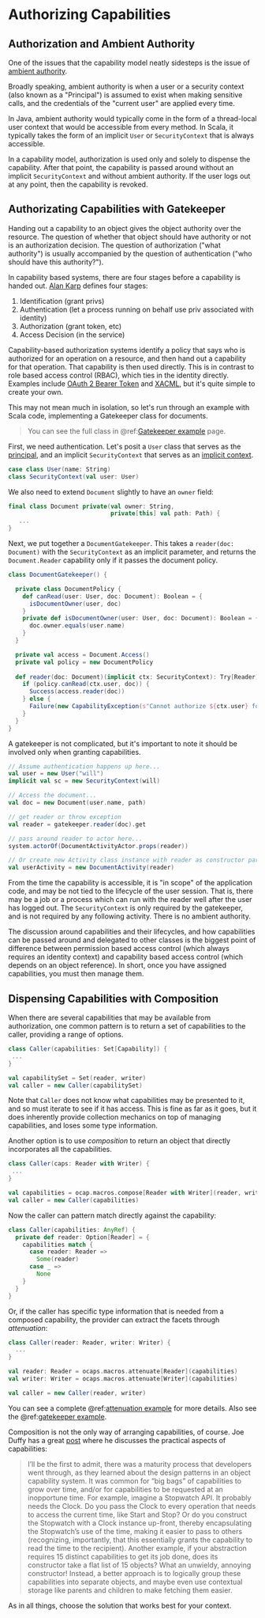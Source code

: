 # Authorizing Capabilities

## Authorization and Ambient Authority

One of the issues that the capability model neatly sidesteps is the issue of [ambient authority](https://en.wikipedia.org/wiki/Ambient_authority).  

Broadly speaking, ambient authority is when a user or a security context (also known as a "Principal") is assumed to exist when making sensitive calls, and the credentials of the "current user" are applied every time.

In Java, ambient authority would typically come in the form of a thread-local user context that would be accessible from every method.  In Scala, it typically takes the form of an implicit `User` or `SecurityContext` that is always accessible.

In a capability model, authorization is used only and solely to dispense the capability.  After that point, the capability is passed around without an implicit `SecurityContext` and without ambient authority.  If the user logs out at any point, then the capability is revoked.

## Authorizating Capabilities with Gatekeeper

Handing out a capability to an object gives the object authority over the resource.  The question of whether that object should have authority or not is an authorization decision.  The question of authorization ("what authority") is usually accompanied by the question of authentication ("who should have this authority?").

In capability based systems, there are four stages before a capability is handed out.  [Alan Karp](https://youtu.be/XQWY9_BcSGI?t=8m40s) defines four stages:

1. Identification (grant privs)
2. Authentication (let a process running on behalf use priv associated with identity)
3. Authorization (grant token, etc)
4. Access Decision (in the service)

Capability-based authorization systems identify a policy that says who is authorized for an operation on a resource, and then hand out a capability for that operation.  That capability is then used directly.  This is in contrast to role based access control (RBAC), which ties in the identity directly.  Examples include [OAuth 2 Bearer Token](https://en.wikipedia.org/wiki/OAuth#OAuth_2.0) and [XACML](https://en.wikipedia.org/wiki/XACML), but it's quite simple to create your own.

This may not mean much in isolation, so let's run through an example with Scala code, implementing a Gatekeeper class for documents.

> You can see the full class in @ref:[Gatekeeper example](../examples/gatekeeper.md) page.

First, we need authentication.  Let's posit a `User` class that serves as the [principal](https://stackoverflow.com/a/5025140), and an implicit `SecurityContext` that serves as an [implicit context](http://www.lihaoyi.com/post/ImplicitDesignPatternsinScala.html#implicit-contexts). 

```scala
case class User(name: String)
class SecurityContext(val user: User)
```

We also need to extend `Document` slightly to have an `owner` field: 

```scala
final class Document private(val owner: String,
                             private[this] val path: Path) {
   ...
}
```

Next, we put together a `DocumentGatekeeper`.  This takes a `reader(doc: Document)` with the `SecurityContext` as an implicit parameter, and returns the `Document.Reader` capability only if it passes the document policy.

```scala
class DocumentGatekeeper() {

  private class DocumentPolicy {
    def canRead(user: User, doc: Document): Boolean = {
      isDocumentOwner(user, doc) 
    }
    private def isDocumentOwner(user: User, doc: Document): Boolean = {
      doc.owner.equals(user.name)
    }
  }

  private val access = Document.Access()
  private val policy = new DocumentPolicy
  
  def reader(doc: Document)(implicit ctx: SecurityContext): Try[Reader] = {
    if (policy.canRead(ctx.user, doc)) {
      Success(access.reader(doc))
    } else {
      Failure(new CapabilityException(s"Cannot authorize ${ctx.user} for writer to doc $doc"))
    }
  }
}
```

A gatekeeper is not complicated, but it's important to note it should be involved only when granting capabilities.

```scala
// Assume authentication happens up here...
val user = new User("will")
implicit val sc = new SecurityContext(will)

// Access the document...
val doc = new Document(user.name, path)

// get reader or throw exception
val reader = gatekeeper.reader(doc).get

// pass around reader to actor here...
system.actorOf(DocumentActivityActor.props(reader))

// Or create new Activity class instance with reader as constructor parameter
val userActivity = new DocumentActivity(reader)
```

From the time the capability is accessible, it is "in scope" of the application code, and may be not tied to the lifecycle of the user session.  That is, there may be a job or a process which can run with the reader well after the user has logged out.  The `SecurityContext` is only required by the gatekeeper, and is not required by any following activity.  There is no ambient authority.

The discussion around capabilities and their lifecycles, and how capabilities can be passed around and delegated to other classes is the biggest point of difference between permission based access control (which always requires an identity context) and capability based access control (which depends on an object reference).  In short, once you have assigned capabilities, you must then manage them.

## Dispensing Capabilities with Composition

When there are several capabilities that may be available from authorization, one common pattern is to return a set of capabilities to the caller, providing a range of options.

```scala
class Caller(capabilities: Set[Capability]) {
 ...
}

val capabilitySet = Set(reader, writer)
val caller = new Caller(capabilitySet)
```

Note that `Caller` does not know what capabilities may be presented to it, and so must iterate to see if it has access.  This is fine as far as it goes, but it does inherently provide collection mechanics on top of managing capabilities, and loses some type information.
 
Another option is to use *composition* to return an object that directly incorporates all the capabilities.

```scala
class Caller(caps: Reader with Writer) {
 ...
}

val capabilities = ocap.macros.compose[Reader with Writer](reader, writer)
val caller = new Caller(capabilities)
```

Now the caller can pattern match directly against the capability:

```scala
class Caller(capabilities: AnyRef) {
  private def reader: Option[Reader] = {
    capabilities match {
      case reader: Reader =>
        Some(reader)
      case _ =>
        None
    }
  }
}
```

Or, if the caller has specific type information that is needed from a composed capability, the provider can extract the facets through *attenuation*:

```scala
class Caller(reader: Reader, writer: Writer) {
  ...
}

val reader: Reader = ocaps.macros.attenuate[Reader](capabilities)
val writer: Writer = ocaps.macros.attenuate[Writer](capabilities)

val caller = new Caller(reader, writer)
```

You can see a complete @ref:[attenuation example](../examples/attenuation.md) for more details.  Also see the @ref:[gatekeeper example](../examples/gatekeeper.md).

Composition is not the only way of arranging capabilities, of course.  Joe Duffy has a great [post](http://joeduffyblog.com/2015/11/10/objects-as-secure-capabilities/) where he discusses the practical aspects of capabilities:

> I’ll be the first to admit, there was a maturity process that developers went through, as they learned about the design patterns in an object capability system. It was common for “big bags” of capabilities to grow over time, and/or for capabilities to be requested at an inopportune time. For example, imagine a Stopwatch API. It probably needs the Clock. Do you pass the Clock to every operation that needs to access the current time, like Start and Stop? Or do you construct the Stopwatch with a Clock instance up-front, thereby encapsulating the Stopwatch’s use of the time, making it easier to pass to others (recognizing, importantly, that this essentially grants the capability to read the time to the recipient). Another example, if your abstraction requires 15 distinct capabilities to get its job done, does its constructor take a flat list of 15 objects? What an unwieldy, annoying constructor! Instead, a better approach is to logically group these capabilities into separate objects, and maybe even use contextual storage like parents and children to make fetching them easier.

As in all things, choose the solution that works best for your context.